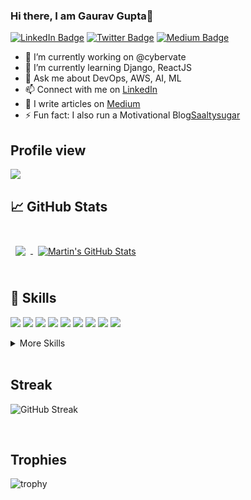 ### Hi there, I am Gaurav Gupta👋

[![LinkedIn Badge](https://img.shields.io/badge/LinkedIn-Profile-informational?style=flat&logo=linkedin&logoColor=white&color=0D76A8)](https://www.linkedin.com/in/gauravguptagtm/)
[![Twitter Badge](https://img.shields.io/badge/Twitter-Profile-informational?style=flat&logo=twitter&logoColor=white&color=1CA2F1)](https://twitter.com/gauravguptagtm)
[![Medium Badge](https://img.shields.io/badge/Medium-Profile-informational?style=flat&logo=medium&logoColor=white&color=1CA2F1)](https://techq.medium.com)

- 🔭 I’m currently working on @cybervate
- 🌱 I’m currently learning Django, ReactJS 
- 💬 Ask me about DevOps, AWS, AI, ML
- 📫 Connect with me on [LinkedIn][LinkedIN]
- 📝 I write articles on [Medium](https://techq.medium.com)
- ⚡ Fun fact: I also run a Motivational Blog[Saaltysugar][Saaltysugar]


[LinkedIn]: https://linkedin.com/in/gauravguptagtm
[Saaltysugar]: https://saaltysugar.com
[Twitter]: https://twitter.com/gauravguptagtm

## Profile view
![](https://komarev.com/ghpvc/?username=gauravguptagtm)

## &#x1f4c8; GitHub Stats

<br>

<a href="https://github.com/gauravguptagtm">
  <img align="center" style="margin:0.5rem" src="https://github-readme-stats.vercel.app/api/top-langs/?username=gauravguptagtm&hide=html,css&title_color=ffffff&text_color=c9cacc&icon_color=4AB197&bg_color=1A2B34" />
</a>

<a href="https://github.com/gauravguptagtm">
  <img align="center" style="margin:0.5rem" src="https://github-readme-stats.vercel.app/api?username=gauravguptagtm&show_icons=true&line_height=27&count_private=true&title_color=ffffff&text_color=c9cacc&icon_color=4AB097&bg_color=1A2B34" alt="Martin's GitHub Stats" />
</a>

<br>
<br>

## 💼 Skills

![](https://img.shields.io/badge/Amazon_AWS-FF9900?style=for-the-badge&logo=amazonaws&logoColor=white)
![](https://img.shields.io/badge/Terraform-7B42BC?style=for-the-badge&logo=terraform&logoColor=white)
![](https://img.shields.io/badge/Google_Cloud-4285F4?style=for-the-badge&logo=google-cloud&logoColor=white)
![](https://img.shields.io/badge/kubernetes-326ce5.svg?&style=for-the-badge&logo=kubernetes&logoColor=white)
![](https://img.shields.io/badge/Python-FFD43B?style=for-the-badge&logo=python&logoColor=blue)
![](https://img.shields.io/badge/MongoDB-4EA94B?style=for-the-badge&logo=mongodb&logoColor=white)
![](https://img.shields.io/badge/Code-MySQL-informational?style=for-the-badge&logo=MySQL&logoColor=white&color=4AB197)
![](https://img.shields.io/badge/Django-092E20?style=for-the-badge&logo=django&logoColor=green)
![](https://img.shields.io/badge/Linux-FCC624?style=for-the-badge&logo=linux&logoColor=black)

<details>
<summary>More Skills</summary>
<br>

![](https://img.shields.io/badge/C-00599C?style=for-the-badge&logo=c&logoColor=white)
![](https://img.shields.io/badge/C%2B%2B-00599C?style=for-the-badge&logo=c%2B%2B&logoColor=white)
![](https://img.shields.io/badge/HTML5-E34F26?style=for-the-badge&logo=html5&logoColor=white)
![](https://img.shields.io/badge/CSS3-1572B6?style=for-the-badge&logo=css3&logoColor=white)
![](https://img.shields.io/badge/JavaScript-323330?style=for-the-badge&logo=javascript&logoColor=F7DF1E)
![](https://img.shields.io/badge/django%20rest-ff1709?style=for-the-badge&logo=django&logoColor=white)
  
<br>

![](https://img.shields.io/badge/Numpy-777BB4?style=for-the-badge&logo=numpy&logoColor=white)
![](https://img.shields.io/badge/Pandas-2C2D72?style=for-the-badge&logo=pandas&logoColor=white)
![](https://img.shields.io/badge/scikit_learn-F7931E?style=for-the-badge&logo=scikit-learn&logoColor=white)
![](https://img.shields.io/badge/TensorFlow-FF6F00?style=for-the-badge&logo=TensorFlow&logoColor=white)
![](https://img.shields.io/badge/OpenCV-27338e?style=for-the-badge&logo=OpenCV&logoColor=white)

<br>

![](https://img.shields.io/badge/Tools-Ansible-informational?style=for-the-badge&&logo=ansible&logoColor=white&color=4AB197)
![](https://img.shields.io/badge/Tools-Docker-informational?style=for-the-badge&&logo=docker&logoColor=white&color=4AB197)
![](https://img.shields.io/badge/Tools-NGINX-informational?style=for-the-badge&&logo=nginx&logoColor=white&color=4AB197)
![](https://img.shields.io/badge/Tools-Jenkins-informational?style=for-the-badge&&logo=jenkins&logoColor=white&color=4AB197)
![](https://img.shields.io/badge/Tools-GitHub-informational?style=for-the-badge&&logo=GitHub&logoColor=white&color=4AB197)
![](https://img.shields.io/badge/Tools-Apache-informational?style=for-the-badge&&logo=Apache&logoColor=white&color=4AB197)
</details>

<br>

## Streak
![GitHub Streak](https://github-readme-streak-stats.herokuapp.com/?user=gauravguptagtm)

<br>

## Trophies
![trophy](https://github-profile-trophy.vercel.app/?username=gauravguptagtm)

<br>


